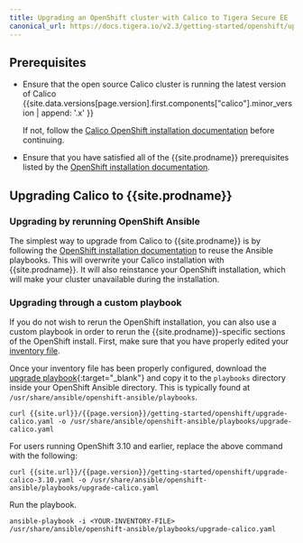 ```yaml
---
title: Upgrading an OpenShift cluster with Calico to Tigera Secure EE
canonical_url: https://docs.tigera.io/v2.3/getting-started/openshift/upgrade-ee
---
```


## Prerequisites

- Ensure that the open source Calico cluster is running the latest version of Calico {{site.data.versions[page.version].first.components["calico"].minor_version | append: '.x' }}

  If not, follow the [Calico OpenShift installation documentation](https://docs.projectcalico.org/{{site.data.versions[page.version].first.components["calico"].minor_version}}/getting-started/openshift/installation)
  before continuing.

- Ensure that you have satisfied all of the {{site.prodname}} prerequisites listed
  by the [OpenShift installation documentation]({{site.url}}/{{page.version}}/getting-started/openshift/installation#before-you-begin).

## Upgrading Calico to {{site.prodname}}

### Upgrading by rerunning OpenShift Ansible

The simplest way to upgrade from Calico to {{site.prodname}} is by following the
[OpenShift installation documentation]({{site.url}}/{{page.version}}/getting-started/openshift/installation)
to reuse the Ansible playbooks. This will overwrite your Calico installation with
{{site.prodname}}. It will also reinstance your OpenShift installation, which will
make your cluster unavailable during the installation.

### Upgrading through a custom playbook

If you do not wish to rerun the OpenShift installation, you can also use
a custom playbook in order to rerun the {{site.prodname}}-specific sections of 
the OpenShift install. First, make sure that you have properly edited your
[inventory file]({{site.url}}/{{page.version}}/getting-started/openshift/installation#edit-inventory-file).

Once your inventory file has been properly configured, download the
[upgrade playbook](upgrade-calico.yaml){:target="_blank"}
and copy it to the `playbooks` directory inside your OpenShift Ansible directory.
This is typically found at `/usr/share/ansible/openshift-ansible/playbooks`.

```
curl {{site.url}}/{{page.version}}/getting-started/openshift/upgrade-calico.yaml -o /usr/share/ansible/openshift-ansible/playbooks/upgrade-calico.yaml
```

For users running OpenShift 3.10 and earlier, replace the above command with the following:
```
curl {{site.url}}/{{page.version}}/getting-started/openshift/upgrade-calico-3.10.yaml -o /usr/share/ansible/openshift-ansible/playbooks/upgrade-calico.yaml
```

Run the playbook.

```
ansible-playbook -i <YOUR-INVENTORY-FILE> /usr/share/ansible/openshift-ansible/playbooks/upgrade-calico.yaml
```
